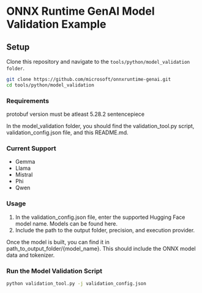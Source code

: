 # ONNX Runtime GenAI Model Validation  Example

## Setup

Clone this repository and navigate to the `tools/python/model_validation folder`.

```bash
git clone https://github.com/microsoft/onnxruntime-genai.git
cd tools/python/model_validation
```

### Requirements
protobuf version must be atleast 5.28.2
sentencepiece

In the model_validation folder, you should find the validation_tool.py script, validation_config.json file, and this README.md.

### Current Support
* Gemma
* Llama 
* Mistral
* Phi
* Qwen

### Usage 
1. In the validation_config.json file, enter the supported Hugging Face model name. Models can be found here.
2. Include the path to the output folder, precision, and execution provider.

Once the model is built, you can find it in path_to_output_folder/{model_name}. This should include the ONNX model data and tokenizer.

### Run the Model Validation Script 
```bash
python validation_tool.py -j validation_config.json
```

